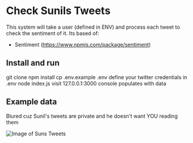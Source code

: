 # Check Sunils Tweets

This system will take a user (defined in ENV) and process each tweet to check the sentiment of it. Its based of:

- Sentiment (https://www.npmjs.com/package/sentiment)

## Install and run

git clone
npm install
cp .env.example .env
define your twitter credentials in .env
node index.js
visit 127.0.0.1:3000
console populates with data

## Example data

Blured cuz Sunil's tweets are private and he doesn't want YOU reading them

![Image of Suns Tweets](https://imgur.com/IGsFys8)
